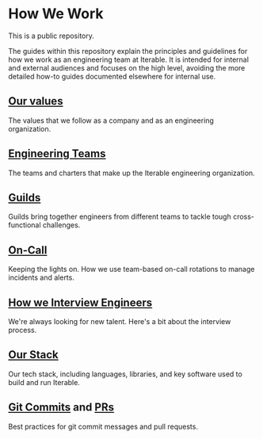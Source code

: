 # How We Work
This is a public repository.

The guides within this repository explain the principles and guidelines for how we work as an engineering team at Iterable. It is intended for internal and external audiences and focuses on the high level, avoiding the more detailed how-to guides documented elsewhere for internal use.

## [Our values](values.md)
The values that we follow as a company and as an engineering organization.

## [Engineering Teams](teams.md)
The teams and charters that make up the Iterable engineering organization.

## [Guilds](guilds.md)
Guilds bring together engineers from different teams to tackle tough cross-functional challenges.

## [On-Call](on-call.md)
Keeping the lights on. How we use team-based on-call rotations to manage incidents and alerts.

## [How we Interview Engineers](how_we_interview_engineers.md)
We're always looking for new talent. Here's a bit about the interview process.

## [Our Stack](our_stack.md)
Our tech stack, including languages, libraries, and key software used to build and run Iterable.

## [Git Commits](commits.md) and [PRs](pull-requests.md)
Best practices for git commit messages and pull requests.
